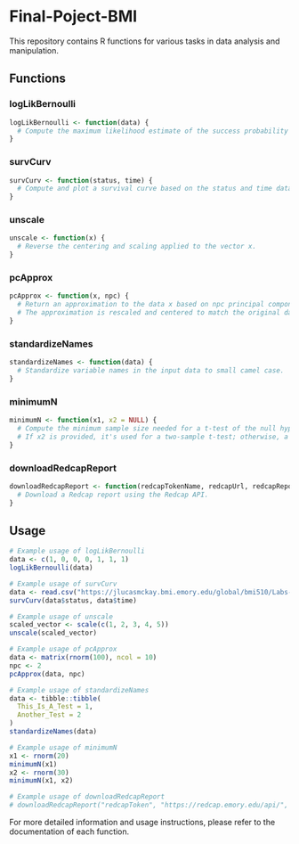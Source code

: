 # Final-Poject-BMI
This repository contains R functions for various tasks in data analysis and manipulation.

## Functions

### logLikBernoulli

```r
logLikBernoulli <- function(data) {
  # Compute the maximum likelihood estimate of the success probability for a Bernoulli trial
}
```

### survCurv

```r
survCurv <- function(status, time) {
  # Compute and plot a survival curve based on the status and time data.
}
```

### unscale

```r
unscale <- function(x) {
  # Reverse the centering and scaling applied to the vector x.
}
```

### pcApprox

```r
pcApprox <- function(x, npc) {
  # Return an approximation to the data x based on npc principal components.
  # The approximation is rescaled and centered to match the original data.
}
```

### standardizeNames

```r
standardizeNames <- function(data) {
  # Standardize variable names in the input data to small camel case.
}
```

### minimumN

```r
minimumN <- function(x1, x2 = NULL) {
  # Compute the minimum sample size needed for a t-test of the null hypotheses.
  # If x2 is provided, it's used for a two-sample t-test; otherwise, a one-sample t-test is performed.
}
```

### downloadRedcapReport

```r
downloadRedcapReport <- function(redcapTokenName, redcapUrl, redcapReportId) {
  # Download a Redcap report using the Redcap API.
}
```

## Usage

```r
# Example usage of logLikBernoulli
data <- c(1, 0, 0, 0, 1, 1, 1)
logLikBernoulli(data)

# Example usage of survCurv
data <- read.csv("https://jlucasmckay.bmi.emory.edu/global/bmi510/Labs-Materials/survival.csv")
survCurv(data$status, data$time)

# Example usage of unscale
scaled_vector <- scale(c(1, 2, 3, 4, 5))
unscale(scaled_vector)

# Example usage of pcApprox
data <- matrix(rnorm(100), ncol = 10)
npc <- 2
pcApprox(data, npc)

# Example usage of standardizeNames
data <- tibble::tibble(
  This_Is_A_Test = 1,
  Another_Test = 2
)
standardizeNames(data)

# Example usage of minimumN
x1 <- rnorm(20)
minimumN(x1)
x2 <- rnorm(30)
minimumN(x1, x2)

# Example usage of downloadRedcapReport
# downloadRedcapReport("redcapToken", "https://redcap.emory.edu/api/", "46524")
```

For more detailed information and usage instructions, please refer to the documentation of each function.

